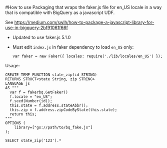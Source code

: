 #How to use
Packaging that wraps the faker.js file for en_US locale in a way that is compatible with BigQuery as a javascript UDF.
 
See https://medium.com/swlh/how-to-package-a-javascript-library-for-use-in-bigquery-2bf91061f66f

- Updated to use faker.js 5.1.0
- Must edit `index.js` in faker dependency to load `en_US` only:

      var faker = new Faker({ locales: require('./lib/locales/en_US') });

Usage:
```
CREATE TEMP FUNCTION state_zip(id STRING)
RETURNS STRUCT<state String, zip STRING>
LANGUAGE js 
AS """
  var f = fakerbq.GetFaker()
  f.locale = "en_US";
  f.seed(Number(id));    
  this.state = f.address.stateAbbr();
  this.zip = f.address.zipCodeByState(this.state);
  return this;
"""
OPTIONS (
    library=["gs://path/to/bq_fake.js"]
);

SELECT state_zip('123').*
```
